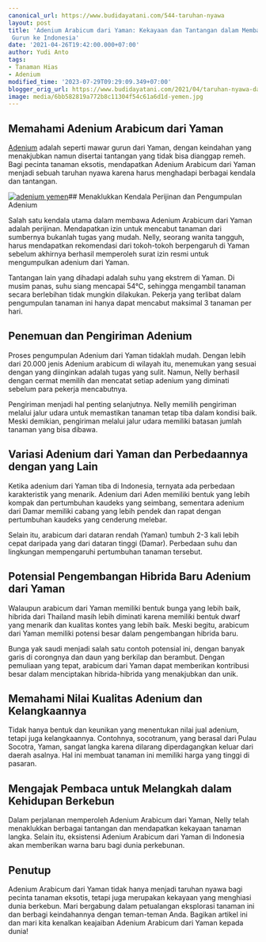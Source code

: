 ```yaml
---
canonical_url: https://www.budidayatani.com/544-taruhan-nyawa
layout: post
title: 'Adenium Arabicum dari Yaman: Kekayaan dan Tantangan dalam Membawa Keindahan
 Gurun ke Indonesia'
date: '2021-04-26T19:42:00.000+07:00'
author: Yudi Anto
tags:
- Tanaman Hias
- Adenium
modified_time: '2023-07-29T09:29:09.349+07:00'
blogger_orig_url: https://www.budidayatani.com/2021/04/taruhan-nyawa-datangkan-arabicum-yaman.html
image: media/6bb582819a772b8c11304f54c61a6d1d-yemen.jpg
---
```

## Memahami Adenium Arabicum dari Yaman

[Adenium](https://www.budidayatani.com/search/label/Adenium) adalah seperti mawar gurun dari Yaman, dengan keindahan yang menakjubkan namun disertai tantangan yang tidak bisa dianggap remeh. Bagi pecinta tanaman eksotis, mendapatkan Adenium Arabicum dari Yaman menjadi sebuah taruhan nyawa karena harus menghadapi berbagai kendala dan tantangan.

[![adenium yemen](https://blogger.googleusercontent.com/img/b/R29vZ2xl/AVvXsEhG4M_xjG43H6D_Nj-SY7yDgq2kgZjWyNnsMeHE-dQgmAXiAVoo3u11RtEgaH2--GlXk9AOydrh6eupN7zF4N2APMY0n1K3TwHwFMHk8SblvmxE5s4ua1yVohKfBtywyfCDau48yKOjM6Jo5bJgXHvsC9xR3HKdHEZYknnW8_iQmH9WRV4EN5QJ3UyZUVcn/w640-h418/yemen.jpg)](https://blogger.googleusercontent.com/img/b/R29vZ2xl/AVvXsEhG4M_xjG43H6D_Nj-SY7yDgq2kgZjWyNnsMeHE-dQgmAXiAVoo3u11RtEgaH2--GlXk9AOydrh6eupN7zF4N2APMY0n1K3TwHwFMHk8SblvmxE5s4ua1yVohKfBtywyfCDau48yKOjM6Jo5bJgXHvsC9xR3HKdHEZYknnW8_iQmH9WRV4EN5QJ3UyZUVcn/s1838/yemen.jpg)## Menaklukkan Kendala Perijinan dan Pengumpulan Adenium

Salah satu kendala utama dalam membawa Adenium Arabicum dari Yaman adalah perijinan. Mendapatkan izin untuk mencabut tanaman dari sumbernya bukanlah tugas yang mudah. Nelly, seorang wanita tangguh, harus mendapatkan rekomendasi dari tokoh-tokoh berpengaruh di Yaman sebelum akhirnya berhasil memperoleh surat izin resmi untuk mengumpulkan adenium dari Yaman.

Tantangan lain yang dihadapi adalah suhu yang ekstrem di Yaman. Di musim panas, suhu siang mencapai 54°C, sehingga mengambil tanaman secara berlebihan tidak mungkin dilakukan. Pekerja yang terlibat dalam pengumpulan tanaman ini hanya dapat mencabut maksimal 3 tanaman per hari.

## Penemuan dan Pengiriman Adenium

Proses pengumpulan Adenium dari Yaman tidaklah mudah. Dengan lebih dari 20.000 jenis Adenium arabicum di wilayah itu, menemukan yang sesuai dengan yang diinginkan adalah tugas yang sulit. Namun, Nelly berhasil dengan cermat memilih dan mencatat setiap adenium yang diminati sebelum para pekerja mencabutnya.

Pengiriman menjadi hal penting selanjutnya. Nelly memilih pengiriman melalui jalur udara untuk memastikan tanaman tetap tiba dalam kondisi baik. Meski demikian, pengiriman melalui jalur udara memiliki batasan jumlah tanaman yang bisa dibawa.

## Variasi Adenium dari Yaman dan Perbedaannya dengan yang Lain

Ketika adenium dari Yaman tiba di Indonesia, ternyata ada perbedaan karakteristik yang menarik. Adenium dari Aden memiliki bentuk yang lebih kompak dan pertumbuhan kaudeks yang seimbang, sementara adenium dari Damar memiliki cabang yang lebih pendek dan rapat dengan pertumbuhan kaudeks yang cenderung melebar.

Selain itu, arabicum dari dataran rendah (Yaman) tumbuh 2-3 kali lebih cepat daripada yang dari dataran tinggi (Damar). Perbedaan suhu dan lingkungan mempengaruhi pertumbuhan tanaman tersebut.

## Potensial Pengembangan Hibrida Baru Adenium dari Yaman

Walaupun arabicum dari Yaman memiliki bentuk bunga yang lebih baik, hibrida dari Thailand masih lebih diminati karena memiliki bentuk dwarf yang menarik dan kualitas kontes yang lebih baik. Meski begitu, arabicum dari Yaman memiliki potensi besar dalam pengembangan hibrida baru.

Bunga yak saudi menjadi salah satu contoh potensial ini, dengan banyak garis di corongnya dan daun yang berkilap dan berambut. Dengan pemuliaan yang tepat, arabicum dari Yaman dapat memberikan kontribusi besar dalam menciptakan hibrida-hibrida yang menakjubkan dan unik.

## Memahami Nilai Kualitas Adenium dan Kelangkaannya

Tidak hanya bentuk dan keunikan yang menentukan nilai jual adenium, tetapi juga kelangkaannya. Contohnya, socotranum, yang berasal dari Pulau Socotra, Yaman, sangat langka karena dilarang diperdagangkan keluar dari daerah asalnya. Hal ini membuat tanaman ini memiliki harga yang tinggi di pasaran.

## Mengajak Pembaca untuk Melangkah dalam Kehidupan Berkebun

Dalam perjalanan memperoleh Adenium Arabicum dari Yaman, Nelly telah menaklukkan berbagai tantangan dan mendapatkan kekayaan tanaman langka. Selain itu, eksistensi Adenium Arabicum dari Yaman di Indonesia akan memberikan warna baru bagi dunia perkebunan.

## Penutup

Adenium Arabicum dari Yaman tidak hanya menjadi taruhan nyawa bagi pecinta tanaman eksotis, tetapi juga merupakan kekayaan yang menghiasi dunia berkebun. Mari bergabung dalam petualangan eksplorasi tanaman ini dan berbagi keindahannya dengan teman-teman Anda. Bagikan artikel ini dan mari kita kenalkan keajaiban Adenium Arabicum dari Yaman kepada dunia!

